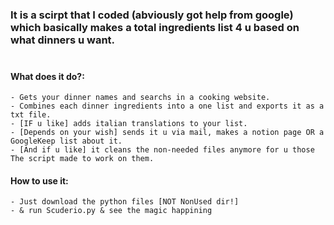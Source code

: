 ### It is a scirpt that I coded (abviously got help from google) which basically makes a **total ingredients** list 4 u based on what dinners u want. <br><br>

#### What does it do?:<br>
    - Gets your dinner names and searchs in a cooking website.
    - Combines each dinner ingredients into a one list and exports it as a txt file.
    - [IF u like] adds italian translations to your list.
    - [Depends on your wish] sends it u via mail, makes a notion page OR a GoogleKeep list about it.
    - [And if u like] it cleans the non-needed files anymore for u those The script made to work on them.

#### How to use it:<br>
    - Just download the python files [NOT NonUsed dir!]
    - & run Scuderio.py & see the magic happining
